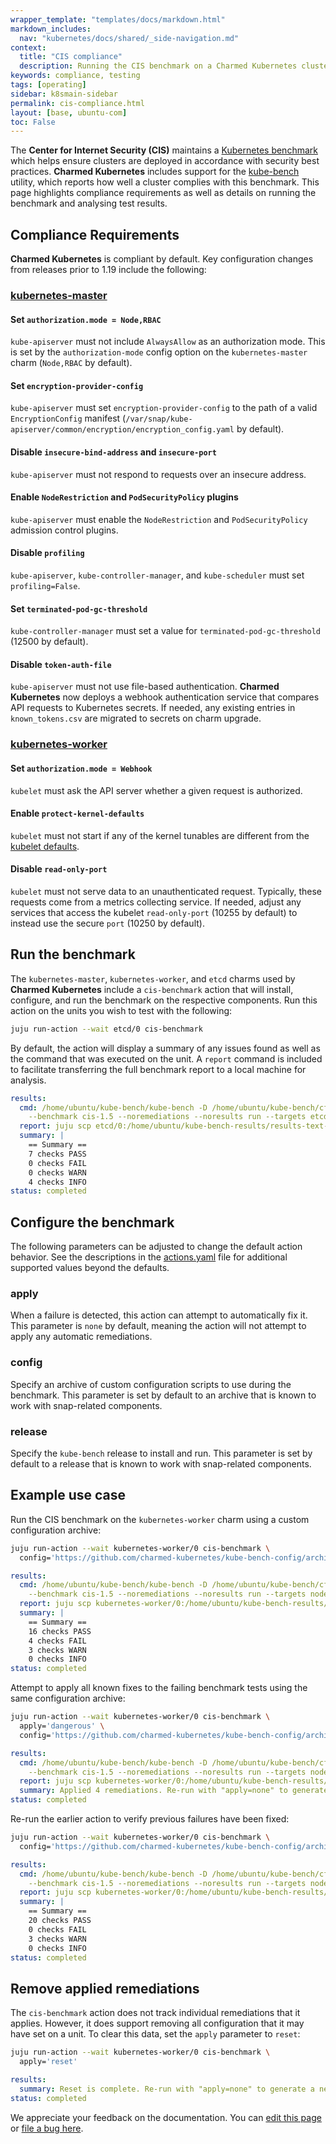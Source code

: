 ```yaml
---
wrapper_template: "templates/docs/markdown.html"
markdown_includes:
  nav: "kubernetes/docs/shared/_side-navigation.md"
context:
  title: "CIS compliance"
  description: Running the CIS benchmark on a Charmed Kubernetes cluster
keywords: compliance, testing
tags: [operating]
sidebar: k8smain-sidebar
permalink: cis-compliance.html
layout: [base, ubuntu-com]
toc: False
---
```


The **Center for Internet Security (CIS)** maintains a
[Kubernetes benchmark][cis-benchmark] which helps ensure clusters are
deployed in accordance with security best practices. **Charmed Kubernetes**
includes support for the [kube-bench][] utility, which reports how well a
cluster complies with this benchmark. This page highlights compliance
requirements as well as details on running the benchmark and analysing test
results.

## Compliance Requirements

**Charmed Kubernetes** is compliant by default. Key configuration changes
from releases prior to 1.19 include the following:

### [kubernetes-master][k8s-master]

#### Set `authorization.mode = Node,RBAC`

`kube-apiserver` must not include `AlwaysAllow` as an authorization mode.
This is set by the `authorization-mode` config option on the `kubernetes-master`
charm (`Node,RBAC` by default).

#### Set `encryption-provider-config`

`kube-apiserver` must set `encryption-provider-config` to the path of a valid
`EncryptionConfig` manifest
(`/var/snap/kube-apiserver/common/encryption/encryption_config.yaml` by
default).

#### Disable `insecure-bind-address` and `insecure-port`

`kube-apiserver` must not respond to requests over an insecure address.

#### Enable `NodeRestriction` and `PodSecurityPolicy` plugins

`kube-apiserver` must enable the `NodeRestriction` and `PodSecurityPolicy`
admission control plugins.

#### Disable `profiling`

`kube-apiserver`, `kube-controller-manager`, and `kube-scheduler` must set
`profiling=False`.

#### Set `terminated-pod-gc-threshold`

`kube-controller-manager` must set a value for `terminated-pod-gc-threshold`
(12500 by default).

#### Disable `token-auth-file`

`kube-apiserver` must not use file-based authentication. **Charmed Kubernetes**
now deploys a webhook authentication service that compares API requests to
Kubernetes secrets. If needed, any existing entries in `known_tokens.csv` are
migrated to secrets on charm upgrade.

### [kubernetes-worker][k8s-worker]

#### Set `authorization.mode = Webhook`

`kubelet` must ask the API server whether a given request is authorized.

#### Enable `protect-kernel-defaults`

`kubelet` must not start if any of the kernel tunables are different from the
[kubelet defaults][protect-kernel-defaults].

#### Disable `read-only-port`

`kubelet` must not serve data to an unauthenticated request. Typically, these
requests come from a metrics collecting service. If needed, adjust any services
that access the kubelet `read-only-port` (10255 by default) to instead use
the secure `port` (10250 by default).

## Run the benchmark

The `kubernetes-master`, `kubernetes-worker`, and `etcd` charms used by
**Charmed Kubernetes** include a `cis-benchmark` action that will install,
configure, and run the benchmark on the respective components. Run this
action on the units you wish to test with the following:

```bash
juju run-action --wait etcd/0 cis-benchmark
```

By default, the action will display a summary of any issues found as well as
the command that was executed on the unit. A `report` command is included
to facilitate transferring the full benchmark report to a local machine for
analysis.

```yaml
results:
  cmd: /home/ubuntu/kube-bench/kube-bench -D /home/ubuntu/kube-bench/cfg-ck
    --benchmark cis-1.5 --noremediations --noresults run --targets etcd
  report: juju scp etcd/0:/home/ubuntu/kube-bench-results/results-text-49681_7h .
  summary: |
    == Summary ==
    7 checks PASS
    0 checks FAIL
    0 checks WARN
    4 checks INFO
status: completed
```

## Configure the benchmark

The following parameters can be adjusted to change the default action behavior.
See the descriptions in the [actions.yaml][layer-cis-benchmark-config] file for
additional supported values beyond the defaults.

### apply

When a failure is detected, this action can attempt to automatically fix it.
This parameter is `none` by default, meaning the action will not attempt to
apply any automatic remediations.

### config

Specify an archive of custom configuration scripts to use during the benchmark.
This parameter is set by default to an archive that is known to work with
snap-related components.

### release

Specify the `kube-bench` release to install and run. This parameter is set by
default to a release that is known to work with snap-related components.

## Example use case

Run the CIS benchmark on the `kubernetes-worker` charm using a custom
configuration archive:

```bash
juju run-action --wait kubernetes-worker/0 cis-benchmark \
  config='https://github.com/charmed-kubernetes/kube-bench-config/archive/cis-1.5.zip'
```

```yaml
results:
  cmd: /home/ubuntu/kube-bench/kube-bench -D /home/ubuntu/kube-bench/cfg-ck
    --benchmark cis-1.5 --noremediations --noresults run --targets node
  report: juju scp kubernetes-worker/0:/home/ubuntu/kube-bench-results/results-text-nmmlsvy3 .
  summary: |
    == Summary ==
    16 checks PASS
    4 checks FAIL
    3 checks WARN
    0 checks INFO
status: completed
```

Attempt to apply all known fixes to the failing benchmark tests using the same
configuration archive:

```bash
juju run-action --wait kubernetes-worker/0 cis-benchmark \
  apply='dangerous' \
  config='https://github.com/charmed-kubernetes/kube-bench-config/archive/cis-1.5.zip'
```

```yaml
results:
  cmd: /home/ubuntu/kube-bench/kube-bench -D /home/ubuntu/kube-bench/cfg-ck
    --benchmark cis-1.5 --noremediations --noresults run --targets node
  report: juju scp kubernetes-worker/0:/home/ubuntu/kube-bench-results/results-json-dozp8j3z .
  summary: Applied 4 remediations. Re-run with "apply=none" to generate a new report.
status: completed
```

Re-run the earlier action to verify previous failures have been fixed:

```bash
juju run-action --wait kubernetes-worker/0 cis-benchmark \
  config='https://github.com/charmed-kubernetes/kube-bench-config/archive/cis-1.5.zip'
```

```yaml
results:
  cmd: /home/ubuntu/kube-bench/kube-bench -D /home/ubuntu/kube-bench/cfg-ck
    --benchmark cis-1.5 --noremediations --noresults run --targets node
  report: juju scp kubernetes-worker/0:/home/ubuntu/kube-bench-results/results-text-4agbktbf .
  summary: |
    == Summary ==
    20 checks PASS
    0 checks FAIL
    3 checks WARN
    0 checks INFO
status: completed
```

## Remove applied remediations

The `cis-benchmark` action does not track individual remediations that it
applies. However, it does support removing all configuration that it may have
set on a unit. To clear this data, set the `apply` parameter to `reset`:

```bash
juju run-action --wait kubernetes-worker/0 cis-benchmark \
  apply='reset'
```

```yaml
results:
  summary: Reset is complete. Re-run with "apply=none" to generate a new report.
status: completed
```

<!-- LINKS -->

[cis-benchmark]: https://www.cisecurity.org/benchmark/kubernetes/
[kube-bench]: https://github.com/aquasecurity/kube-bench
[layer-cis-benchmark-config]: https://raw.githubusercontent.com/charmed-kubernetes/layer-cis-benchmark/master/actions.yaml
[protect-kernel-defaults]: https://github.com/kubernetes/kubernetes/blob/release-1.19/pkg/util/sysctl/sysctl.go#L49-L56
[k8s-master]: /kubernetes/docs/charm-kubernetes-master
[k8s-worker]: /kubernetes/docs/charm-kubernetes-worker

<!-- FEEDBACK -->
<div class="p-notification--information">
  <p class="p-notification__response">
    We appreciate your feedback on the documentation. You can
    <a href="https://github.com/charmed-kubernetes/kubernetes-docs/edit/main/pages/k8s/cis-compliance.md" >edit this page</a>
    or
    <a href="https://github.com/charmed-kubernetes/kubernetes-docs/issues/new" >file a bug here</a>.
  </p>
</div>

